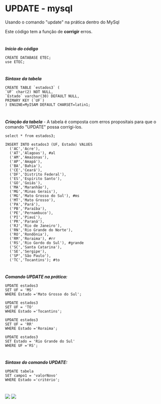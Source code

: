 # UPDATE - mysql
 Usando o comando "update" na prática dentro do MySql
 
Este código tem a função de **corrigir** erros.
#

__*Início do código*__
```
CREATE DATABASE ETEC;
use ETEC;
```
#

__*Sintaxe da tabela*__
```
CREATE TABLE `estados3` (
`UF` char(2) NOT NULL,
`Estado` varchar(30) DEFAULT NULL,
PRIMARY KEY (`UF`)
) ENGINE=MyISAM DEFAULT CHARSET=latin1;
```
#

__*Criação da tabela*__ - 
 A tabela é composta com erros propositais para que o comando "UPDATE" possa corrigi-los.
```
select * from estados3;
```
```
INSERT INTO estados3 (UF, Estado) VALUES 
  ('AC','Acre'),  
  ('AT','Alagoas'), #al
  ('AM','Amazonas'),
  ('AP','Amapá'),
  ('BA','Bahia'),
  ('CE','Ceará'),
  ('DF','Distrito Federal'),
  ('ES','Espírito Santo'),
  ('GO','Goiás'),
  ('MA','Maranhão'),
  ('MG','Minas Gerais'),
  ('MG','Mato Grosso do Sul'), #ms
  ('MT','Mato Grosso'),
  ('PA','Pará'),
  ('PB','Paraíba'),
  ('PE','Pernambuco'),
  ('PI','Piauí'),
  ('PR','Paraná'),
  ('RJ','Rio de Janeiro'),
  ('RN','Rio Grande do Norte'),
  ('RO','Rondônia'),
  ('RM','Roraima'), #rr
  ('RS','Rio Gordo do Sul'), #grande
  ('SC','Santa Catarina'),
  ('SE','Sergipe'),
  ('SP','São Paulo'),
  ('TC','Tocantins'); #to
```
#
__*Comando UPDATE na prática:*__
```
UPDATE estados3
SET UF = 'MS'
WHERE Estado ='Mato Grosso do Sul';
```
```
UPDATE estados3
SET UF = 'TO'
WHERE Estado ='Tocantins';
```
```
UPDATE estados3
SET UF = 'RR'
WHERE Estado ='Roraima';
```
```
UPDATE estados3
SET Estado = 'Rio Grande do Sul'
WHERE UF ='RS';
```
#
__*Sintaxe do comando UPDATE:*__
```
UPDATE tabela
SET campo1 = 'valorNovo'
WHERE Estado ='critério';
```
#
<a href="https://github.com/Patricia-Bandeira" target="_blank"><img src="https://img.shields.io/badge/GitHub-100000?style=for-the-badge&logo=github&logoColor=white" target="_blank"></a>
<a href = "mailto:patriciabandeira.2611@gmail.com"><img src="https://img.shields.io/badge/-Gmail-%23333?style=for-the-badge&logo=gmail&logoColor=white" target="_blank"></a>


